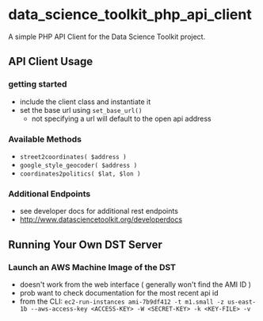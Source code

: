 data_science_toolkit_php_api_client
===================================
A simple PHP API Client for the Data Science Toolkit project.


API Client Usage
----------------

### getting started
- include the client class and instantiate it
- set the base url using `set_base_url()`
	- not specifying a url will default to the open api address

### Available Methods
- `street2coordinates( $address )`
- `google_style_geocoder( $address )`
- `coordinates2politics( $lat, $lon )`

### Additional Endpoints
- see developer docs for additional rest endpoints
- http://www.datasciencetoolkit.org/developerdocs


Running Your Own DST Server
---------------------------

### Launch an AWS Machine Image of the DST
- doesn't work from the web interface ( generally won't find the AMI ID )
- prob want to check documentation for the most recent api id
- from the CLI: `ec2-run-instances ami-7b9df412 -t m1.small -z us-east-1b --aws-access-key <ACCESS-KEY> -W <SECRET-KEY> -k <KEY-FILE> -v`
